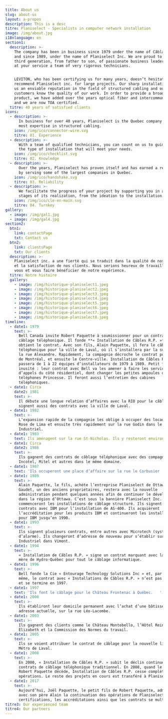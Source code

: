 ```yaml
---
title: About us
slug: about-us
layout: a-propos
description: This is a desc
titre: Planiselect - Specialists in computer network installation
image: /img/about.jpg
i18nlanguage: en
section1:
  description: >-
    The company has been in business since 1979 under the name of Câblage RP,
    and since 1989, under the name of Planiselect Inc. We are proud to be at the
    third generation, from father to son, of passionate business leaders. We put
    at your service a team of very rigorous technicians.


    LEVITON, who has been certifying us for many years, doesn’t hesitate to
    recommend Planiselect inc. for large projects. Our sharp installations gives
    us an enviable reputation in the field of structured cabling and our
    customers know the quality of our work. In order to provide a broader
    product, we have added over the years optical fiber and intercommunication,
    and we are now TOA certified.
  titre: 40 years of satisfied clients
icons:
  - description: >-
      In business for over 40 years, Planiselect is the Quebec company with the
      most expertise in structured cabling.
    icon: /img/ico/connector-wire.svg
    titre: 01. Experience
  - description: >-
      With a team of qualified technicians, you can count on us to guide you to
      the type of installation that will meet your needs.
    icon: /img/ico/checklist.svg
    titre: 02. Knowledge
  - description: >-
      Over the years, Planiselect has proven itself and has earned a reputation
      by serving some of the largest companies in Quebec.
    icon: /img/ico/handshake.svg
    titre: 03. Reliability
  - description: >-
      We facilitate the progress of your project by supporting you in all the
      stages of its realization, from the ideation to the installation.
    icon: /img/ico/cle-en-main.svg
    titre: 04. Turnkey
gallery:
  - image: /img/gal1.jpg
  - image: /img/gal4.jpg
section2:
  btn1:
    link: contactPage
    txt: Contact us
  btn2:
    link: clientsPage
    txt: Our clients
  description: >-
    Planiselect inc. a une fierté qui se traduit dans la qualité de nos travaux
    et la satisfaction de nos clients. Nous serions heureux de travailler avec
    vous et vous faire bénéficier de notre expérience.
  titre: Notre histoire
  gallery:
    - image: /img/historique-planiselect1.jpeg
    - image: /img/historique-planiselect2.jpeg
    - image: /img/historique-planiselect3.jpeg
    - image: /img/historique-planiselect4.jpeg
    - image: /img/historique-planiselect5.jpeg
    - image: /img/historique-planiselect6.jpeg
    - image: /img/historique-planiselect7.jpeg
    - image: /img/historique-planiselect8.jpeg
timeline:
  - date1: 1979
    text: >-
      Bell Canada invite Robert Paquette à soumissionner pour un contrat de
      câblage téléphonique. Il fonde **« Installation de Câbles R.P. »** et
      obtient le contrat. Avec son fils, Alain Paquette, il fera le câblage
      téléphonique pour la ville de Laval, où il s’installera par la suite sur
      la rue Alexandre. Rapidement, la compagnie décroche le contrat pour l’Est
      de Montréal, et ensuite le Centre-ville. Installation de Câbles R.P.
      passera de 1 à 22 équipes d’installateurs de 1979 à 1989. Petit fait
      inusité : leur contrat avec Bell va les amener à faire les services
      d’appels du côté résidentiel, dont changer les petites ampoules dans les
      téléphones Princesse. Il feront aussi l’entretien des cabines
      téléphoniques.
  - date1: Circa
    date2: 1981
    text: >-
      Il débute une longue relation d’affaires avec la RIO pour le câblage. Ils
      signent aussi des contrats avec la ville de Laval. 
  - date1: 1982
    text: >-
      L’expansion rapide de la compagnie les oblige à occuper des locaux sur
      Rose de Lima et ensuite très rapidement sur la rue Godin dans le parc
      Industriel.
  - date1: 1983
    text: Ils aménagent sur la rue St-Nicholas. Ils y resteront environ 4 ans.
  - date1: Circa
    date2: 1986
    text: >-
      Ils gagnent des contrats de câblage téléphonique avec des compagnies comme
      Incotel, Mitel et autres dans le même domaine.  
  - date1: 1987
    text: 'Ils occuperont une place d’affaire sur la rue le Corbusier '
  - date1: 1989
    text: >-
      Alain Paquette, le fils, achète l’entreprise Planiselect de Ottawa. Michel
      Gaudet, un des anciens propriétaires, restera avec la nouvelle
      administration pendant quelques années afin de continuer le développement
      dans la région d’Ottawa. C’est sous la bannière Planiselect Inc. qu’ils
      commenceront les installations de câblage structuré. Ils signent des
      contrats avec IBM pour l’installation de AS-400. Ils acquièrent
      l’accréditation pour les produits IBM et continueront les installations
      pour IBM jusqu’en 1990.
  - date1: 1993
    text: >-
      Ils signent plusieurs contrats, entre autres avec Microtech (système
      d’alarme). Ils changeront d’adresse de nouveau pour s’établir sur la rue
      Industriel dans Vimont.  
  - date1: 1994
    text: >-
      « Installation de Câbles R.P. » signe un contrat marquant avec la maison
      mère de Hydro-Québec pour tout le câblage informatique.
  - date1: 1996
    text: >-
      Bell fonde la Cie « Entourage Technology Solutions Inc » et, par le fait
      même, le contrat avec « Installations de Câbles R.P. » n’est pas renouvelé
      et se termine en 1997.   
  - date1: 1997
    text: 'Ils font le câblage pour le Château Frontenac à Québec.   '
  - date1: 2000
    text: >-
      Ils établiront leur domicile permanent avec l’achat d’une bâtisse à leur
      adresse actuelle, sur la rue Léo-Lacombe.  
  - date1: 2003
    text: >-
      Ils gagnent des clients comme le Château Montebello, l’Hôtel Reine
      Élizabeth et la Commission des Normes du travail.  
  - date1: 2005
    text: >-
      Ils se voient attribuer le contrat de câblage pour la nouvelle ligne du
      Métro de Laval.
  - date1: 2008
    text: >-
      En 2000, « Installation de Câbles R.P. » subit le déclin continuel des
      contrats de câblage téléphonique traditionnel. En 2008, quand le fondateur
      Robert Paquette décède, Installation de Câbles R.P. cesse complètement ses
      opérations. Le reste des projets en cours est transféré à Planiselect Inc.
  - date1: 2017
    text: >-
      Aujourd’hui, Joël Paquette, le petit fils de Robert Paquette, administre
      avec son père Alain la continuation des opérations de Planiselect Inc. Les
      certifications, les accréditations ainsi que les contrats se multiplient.
titre3: Our experienced team
titre4: Our partners
---
```


